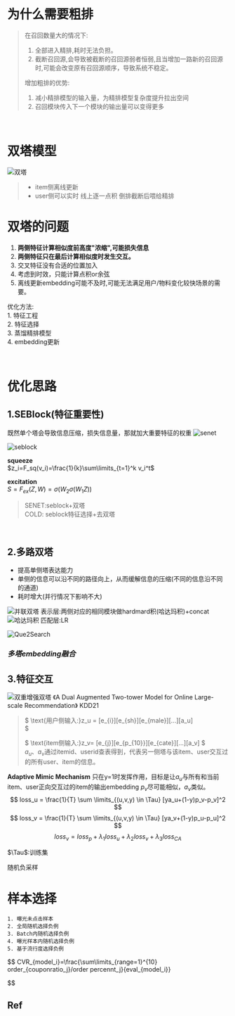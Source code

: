 # 为什么需要粗排
> 在召回数量大的情况下:  
> 1. 全部进入精排,耗时无法负担。
> 2. 截断召回源,会导致被截断的召回源弱者恒弱,且当增加一路新的召回源时,可能会改变原有召回源顺序，导致系统不稳定。   
>
> 增加粗排的优势:  
> 1. 减小精排模型的输入量，为精排模型复杂度提升拉出空间
> 2. 召回模块传入下一个模块的输出量可以变得更多

<br>

# 双塔模型
![双塔](../pics/双塔.png)
> - item侧离线更新
> - user侧可以实时
> 线上逐一点积
> 倒排截断后喂给精排

# 双塔的问题
1. **两侧特征计算相似度前高度"浓缩",可能损失信息**
2. **两侧特征只在最后计算相似度时发生交互。**
3. 交叉特征没有合适的位置加入
4. 考虑到时效，只能计算点积or余弦
5. 离线更新embedding可能不及时,可能无法满足用户/物料变化较快场景的需要。

优化方法:  
    1. 特征工程  
    2. 特征选择  
    3. 蒸馏精排模型  
    4. embedding更新  

<br>

# 优化思路

## 1.SEBlock(特征重要性)  
既然单个塔会导致信息压缩，损失信息量，那就加大重要特征的权重
![senet](../pics/senet.png)

![seblock](../pics/seblock.png)

**squeeze**  
$z_i=F_sq(v_i)=\frac{1}{k}\sum\limits_{t=1}^k v_i^t$  

**excitation**  
$S=F_{ex}(Z,W)=\sigma(W_2\sigma(W_1Z))$

> SENET:seblock+双塔   
> COLD: seblock特征选择+去双塔
<br>

## 2.多路双塔 
- 提高单侧塔表达能力
- 单侧的信息可以沿不同的路径向上，从而缓解信息的压缩(不同的信息沿不同的通道)
- 耗时增大(并行情况下影响不大)



![并联双塔](../pics/并联双塔.png)
表示层:两侧对应的相同模块做hardmard积(哈达玛积)+concat
![哈达玛积](../pics/哈达玛积.png)
匹配层:LR

![Que2Search](../pics/Que2Search.png)

### ***多塔embedding融合***


## 3.特征交互  
![双重增强双塔](../pics/双重增强双塔.png)
《A Dual Augmented Two-tower Model for Online Large-scale Recommendation》   KDD21   

>$
\text{用户侧输入:}z_u = [e_{i}][e_{sh}][e_{male}][...][a_u]   
$
>
>$
\text{item侧输入:}z_v= [e_{j}][e_{p_{10}}][e_{cate}][...][a_v]
$  
$a_u$、$a_v$通过itemid、userid查表得到，代表另一侧塔与该item、user交互过的所有user、item的信息。  


**Adaptive Mimic Mechanism**
只在y=1时发挥作用，目标是让$a_u$与所有和当前item、user正向交互过的item的输出embedding $p_v$尽可能相似，$a_v$类似。
$$
loss_u = \frac{1}{T} \sum \limits_{(u,v,y) \in \Tau} [ya_u+(1-y)p_v-p_v]^2
$$
$$
loss_v = \frac{1}{T} \sum \limits_{(u,v,y) \in \Tau} [ya_v+(1-y)p_u-p_u]^2
$$
$$
loss_v = loss_p + \lambda_1 loss_u + \lambda_2loss_v+\lambda_3 loss_{CA}
$$

$\Tau$:训练集

随机负采样
<br>

# 样本选择

    1. 曝光未点击样本  
    2. 全局随机选择负例  
    3. Batch内随机选择负例  
    4. 曝光样本内随机选择负例  
    5. 基于流行度选择负例  


$$
CVR_{model_i}=\frac{\sum\limits_{range=1}^{10} order_{couponratio_j}/order percennt_j}{eval_{model_i}}

$$

## Ref
